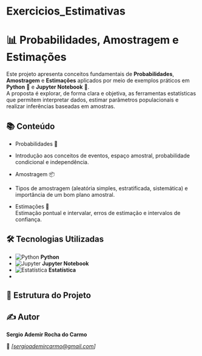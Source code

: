 # Exercicios_Estimativas

# 📊 Probabilidades, Amostragem e Estimações

Este projeto apresenta conceitos fundamentais de **Probabilidades**, **Amostragem** e **Estimações** aplicados por meio de exemplos práticos em **Python** 🐍 e **Jupyter Notebook** 📓.  
A proposta é explorar, de forma clara e objetiva, as ferramentas estatísticas que permitem interpretar dados, estimar parâmetros populacionais e realizar inferências baseadas em amostras.

## 📚 Conteúdo

- Probabilidades 🎲
- 
  Introdução aos conceitos de eventos, espaço amostral, probabilidade condicional e independência.  

- Amostragem 📦
-  
  Tipos de amostragem (aleatória simples, estratificada, sistemática) e importância de um bom plano amostral.  

- Estimações 📐  
  Estimação pontual e intervalar, erros de estimação e intervalos de confiança.

## 🛠 Tecnologias Utilizadas

- ![Python](https://img.icons8.com/color/48/000000/python.png) **Python**  
- ![Jupyter](https://img.icons8.com/fluency/48/000000/jupyter.png) **Jupyter Notebook**  
- ![Estatística](https://www.flaticon.com/br/icone-gratis/estatisticas_164424?term=estatisticas&page=1&position=4&origin=tag&related_id=164424.png) **Estatística**
- 

## 📂 Estrutura do Projeto


## ✍ Autor

**Sergio Ademir Rocha do Carmo** 

📧 *[sergioademircarmo@gmail.com]*  
